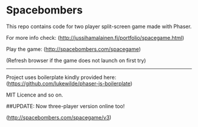 # Spacebombers

This repo contains code for two player split-screen game made with Phaser. 

For more info check: (http://jussihamalainen.fi/portfolio/spacegame.html)

Play the game: (http://spacebombers.com/spacegame)

(Refresh browser if the game does not launch on first try)

--------------------------

Project uses boilerplate kindly provided here: (https://github.com/lukewilde/phaser-js-boilerplate)

MIT Licence and so on.

##UPDATE: Now three-player version online too! 

(http://spacebombers.com/spacegame/v3)
